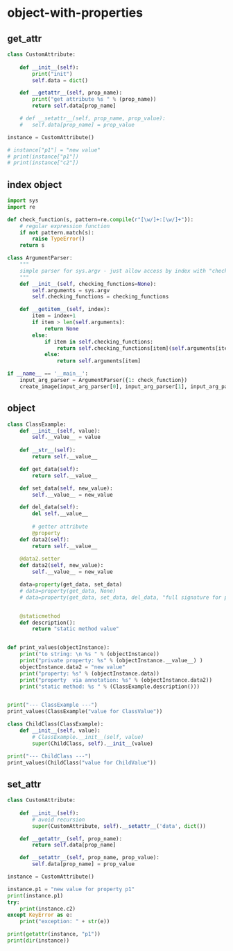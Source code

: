 # object-with-properties

## get_attr

<!-- MARKDOWN-AUTO-DOCS:START (CODE:src=../../python/object-with-properties/get_attr.py) -->
<!-- The below code snippet is automatically added from ../../python/object-with-properties/get_attr.py -->
```py
class CustomAttribute:
	
	def __init__(self):
		print("init")
		self.data = dict()

	def __getattr__(self, prop_name):
		print("get attribute %s " % (prop_name))
		return self.data[prop_name]

	# def __setattr__(self, prop_name, prop_value):
	#	self.data[prop_name] = prop_value

instance = CustomAttribute()

# instance["p1"] = "new value"
# print(instance["p1"])
# print(instance["c2"])
```
<!-- MARKDOWN-AUTO-DOCS:END -->



## index object

<!-- MARKDOWN-AUTO-DOCS:START (CODE:src=../../python/object-with-properties/index-object.py) -->
<!-- The below code snippet is automatically added from ../../python/object-with-properties/index-object.py -->
```py
import sys
import re

def check_function(s, pattern=re.compile(r"[\w/]+:[\w/]+")):
    # regular expression function
    if not pattern.match(s):
        raise TypeError()
    return s

class ArgumentParser:
    """
    simple parser for sys.argv - just allow access by index with "checking type"
    """
    def __init__(self, checking_functions=None):
        self.arguments = sys.argv
        self.checking_functions = checking_functions

    def __getitem__(self, index):
        item = index+1
        if item > len(self.arguments):
            return None
        else:
            if item in self.checking_functions:
                return self.checking_functions[item](self.arguments[item])
            else:
                return self.arguments[item]

if __name__ == '__main__':
    input_arg_parser = ArgumentParser({1: check_function})
    create_image(input_arg_parser[0], input_arg_parser[1], input_arg_parser[2])
```
<!-- MARKDOWN-AUTO-DOCS:END -->



## object

<!-- MARKDOWN-AUTO-DOCS:START (CODE:src=../../python/object-with-properties/object.py) -->
<!-- The below code snippet is automatically added from ../../python/object-with-properties/object.py -->
```py
class ClassExample:
	def __init__(self, value):
		self.__value__ = value
	
	def __str__(self):
		return self.__value__

	def get_data(self):
		return self.__value__

	def set_data(self, new_value):
		self.__value__ = new_value

	def del_data(self):
		del self.__value__
	
        # getter attribute
        @property
	def data2(self):
		return self.__value__
	
	@data2.setter
	def data2(self, new_value):
		self.__value__ = new_value

	data=property(get_data, set_data)
    # data=property(get_data, None)
    # data=property(get_data, set_data, del_data, "full signature for property object")


	@staticmethod
	def description():
		return "static method value"


def print_values(objectInstance):
	print("to string: \n %s " % (objectInstance))
	print("private property: %s" % (objectInstance.__value__) )
	objectInstance.data2 = "new value"
	print("property: %s" % (objectInstance.data))
	print("property  via annotation: %s" % (objectInstance.data2))
	print("static method: %s " % (ClassExample.description()))


print("--- ClassExample ---")
print_values(ClassExample("value for ClassValue"))

class ChildClass(ClassExample):
	def __init__(self, value):
		# ClassExample.__init__(self, value)
		super(ChildClass, self).__init__(value)

print("--- ChildClass ---")
print_values(ChildClass("value for ChildValue"))
```
<!-- MARKDOWN-AUTO-DOCS:END -->



## set_attr

<!-- MARKDOWN-AUTO-DOCS:START (CODE:src=../../python/object-with-properties/set_attr.py) -->
<!-- The below code snippet is automatically added from ../../python/object-with-properties/set_attr.py -->
```py
class CustomAttribute:
	
	def __init__(self):
		# avoid recursion
		super(CustomAttribute, self).__setattr__('data', dict())

	def __getattr__(self, prop_name):
		return self.data[prop_name]

	def __setattr__(self, prop_name, prop_value):
		self.data[prop_name] = prop_value

instance = CustomAttribute()

instance.p1 = "new value for property p1"
print(instance.p1)
try:
	print(instance.c2)
except KeyError as e:
	print("exception: " + str(e))

print(getattr(instance, "p1"))
print(dir(instance))
```
<!-- MARKDOWN-AUTO-DOCS:END -->


